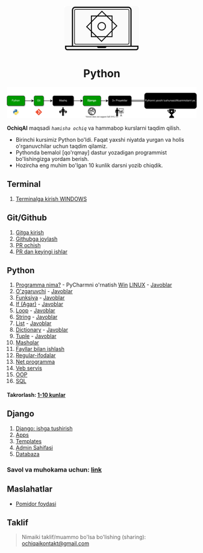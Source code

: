 <p align="center">
<a href="ochiqai.com">
<img src="./images/logo.png" width=200>
</a>
<h1 align="center">Python</h1>


<p align="center">
  <a href="https://github.com/Elyorcv/ajoyib-python/blob/main/README.md" target="_blank">
      <img src="./images/intro.svg"/>
  </a>
</p>

**OchiqAI** maqsadi _`hamisha ochiq`_ va hammabop kurslarni taqdim qilish. 

* Birinchi kursimiz Python bo'ldi. Faqat yaxshi niyatda yurgan va holis o'rganuvchilar uchun taqdim qilamiz. 
* Pythonda bemalol [qo'rqmay] dastur yozadigan programmist bo'lishingizga yordam berish. 
* Hozircha eng muhim bo'lgan 10 kunlik darsni yozib chiqdik. 


## Terminal
  1. [Terminalga kirish WINDOWS](https://github.com/ochiqai/python/blob/main/terminal/terminal_windows.md)


## Git/Github
  1. [Gitga kirish](yozilayapti)
  2. [Githubga joylash](yozilayapti)
  3. [PR ochish](https://github.com/ochiqai/python/blob/main/github/github_pr_qilish.md)
  4. [PR dan keyingi ishlar](PRda)

## Python 

  1. [Programma nima?](https://github.com/ochiqai/python/blob/main/python/01-kun-Programma/01-kun.md) 
    - PyCharmni o'rnatish [Win](https://github.com/ochiqai/python/blob/main/biblateka/pycharm_windows.md) [LINUX](no)
    - [Javoblar](https://github.com/ochiqai/python/blob/main/python/01-kun-Programma/01-kun-javoblar.md)
  2. [O'zgaruvchi](https://github.com/ochiqai/python/blob/main/python/02-kun-O'zgaruvchi/02-kun.md) 
    - [Javoblar](https://github.com/ochiqai/python/blob/main/python/02-kun-O'zgaruvchi/02-kun-javoblar.md)
  3. [Funksiya](https://github.com/ochiqai/python/blob/main/python/03-kun-Funksiya/03-kun.md) 
    - [Javoblar](https://github.com/ochiqai/python/blob/main/python/03-kun-Funksiya/03-kun-javoblar.md)
  4. [If (Agar)](https://github.com/ochiqai/python/blob/main/python/04-kun-Agar/04-kun.md)
    - [Javoblar](https://github.com/ochiqai/python/blob/main/python/04-kun-Agar/04-kun-javoblar.md)
  5. [Loop](https://github.com/ochiqai/python/blob/main/python/05-kun-Loop/05-kun.md)
    - [Javoblar](https://github.com/ochiqai/python/blob/main/python/05-kun-Loop/05-kun-javoblar.md)
  6. [String](https://github.com/ochiqai/python/blob/main/python/06-kun-String/06-kun.md)
    - [Javoblar](https://github.com/ochiqai/python/blob/main/python/06-kun-String/06-kun-javoblar.md)
  7. [List](https://github.com/ochiqai/python/blob/main/python/07-kun-List/07-kun.md)
    - [Javoblar](https://github.com/ochiqai/python/blob/main/python/07-kun-List/07-kun-javoblar.md)
  8. [Dictionary](https://github.com/ochiqai/python/blob/main/python/08-kun-Dictionary/08-kun.md)
    - [Javoblar](https://github.com/ochiqai/python/blob/main/python/08-kun-Dictionary/08-kun-javoblar.md)
  9. [Tuple](https://github.com/ochiqai/python/blob/main/python/09-kun-Tuple/09-kun.md)
    - [Javoblar](https://github.com/ochiqai/python/blob/main/python/09-kun-Tuple/09-kun-javoblar.md)
  10. [Mashqlar](https://github.com/ochiqai/python/blob/main/python/10-kun-Mashqlar/10-kun.md)
  11. [Fayllar bilan ishlash](https://github.com/ochiqai/python/blob/main/python/11-kun-Fayl/11-kun-fayl.md)
  12. [Regular-ifodalar](https://github.com/ochiqai/python/blob/main/python/12-kun-Regular-ifodalar/12-kun-regular-ifodalar.md)
  13. [Net programma](https://github.com/ochiqai/python/blob/main/python/13-kun-Net-Programma/13-net-programma.md)
  14. [Veb servis](https://github.com/ochiqai/python/blob/main/python/14-kun-Veb-servis/14-kun-veb-servis.md)
  15. [OOP](https://github.com/ochiqai/python/blob/main/python/15-kun-OOP/15-kun-oop.md)
  16. [SQL](https://github.com/ochiqai/python/blob/main/python/16-kun-SQL/16-kun-sql.md)

#### Takrorlash: [1-10 kunlar](https://github.com/ochiqai/python/blob/shpargalka/biblateka/python_shpagralka.pdf)


## Django
   1. [Django: ishga tushirish](https://github.com/ochiqai/python/blob/main/django/01-blog-websayt/blog-proyekt/01-djangoni-urnatish.md)
   2. [Apps](https://github.com/ochiqai/python/blob/main/django/01-blog-websayt/blog-proyekt/02-apps.md)
   3. [Templates](https://github.com/ochiqai/python/blob/main/django/01-blog-websayt/blog-proyekt/03-templates.md)
   4. [Admin Sahifasi](https://github.com/ochiqai/python/blob/main/django/01-blog-websayt/blog-proyekt/04-admin-sahifasi.md)
   5. [Databaza](https://github.com/ochiqai/python/blob/main/django/01-blog-websayt/blog-proyekt/05-database.md) 


### Savol va muhokama uchun: [link](https://github.com/ochiqai/python/discussions)


## Maslahatlar

- [Pomidor foydasi](https://github.com/ochiqai/python/blob/main/biblateka/pomidor_texnikasi.md)  

## Taklif

> Nimaiki taklif/muammo bo'lsa bo'lishing (sharing): ochiqaikontakt@gmail.com

